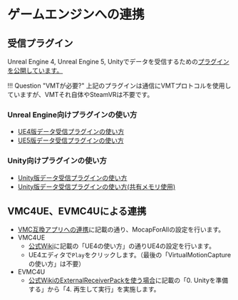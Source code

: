 # ゲームエンジンへの連携

## 受信プラグイン

Unreal Engine 4, Unreal Engine 5, Unityでデータを受信するための[プラグインを公開しています。](https://booth.pm/ja/items/3026430)

!!! Question "VMTが必要?"
    上記のプラグインは通信にVMTプロトコルを使用していますが、VMTそれ自体やSteamVRは不要です。

### Unreal Engine向けプラグインの使い方
- [UE4版データ受信プラグインの使い方](https://github.com/Akiya-Research-Institute/MocapForAll-Receiver-Plugin-for-UE4/wiki)
- [UE5版データ受信プラグインの使い方](https://github.com/Akiya-Research-Institute/MocapForAll-Receiver-Plugin-for-UE5/wiki)

### Unity向けプラグインの使い方
- [Unity版データ受信プラグインの使い方](https://github.com/Akiya-Research-Institute/MocapForAll-Receiver-Plugin-for-Unity/blob/main/README.md)
- [Unity版データ受信プラグインの使い方(共有メモリ使用)](https://github.com/Akiya-Research-Institute/MocapForAll-SharedMemory-Plugin-for-Unity/blob/main/README.md)

## VMC4UE、EVMC4Uによる連携
- [VMC互換アプリへの連携](../to-vmc-marionette)に記載の通り、MocapForAllの設定を行います。
- VMC4UE
    - [公式Wiki](https://github.com/HAL9HARUKU/VMC4UE/wiki#ue4-の使い方)に記載の「UE4の使い方」の通りUE4の設定を行います。
    - UE4エディタで`Play`をクリックします。（最後の「VirtualMotionCapture の使い方」は不要）
- EVMC4U
    - [公式WikiのExternalReceiverPackを使う場合](https://github.com/gpsnmeajp/EasyVirtualMotionCaptureForUnity/wiki/How-to-use#externalreceiverpack%E3%82%92%E4%BD%BF%E3%81%86%E5%A0%B4%E5%90%88%E3%81%8B%E3%82%93%E3%81%9F%E3%82%93)に記載の「0. Unityを準備する」から「4. 再生して実行」を実施します。